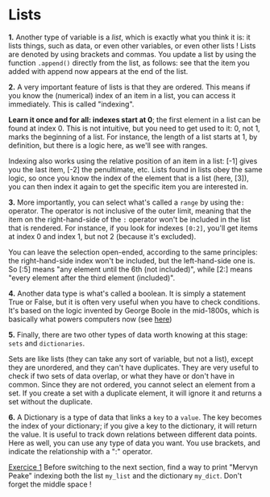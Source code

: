# Lists

<b>1.</b> Another type of variable is a <em>list</em>, which is exactly what you think it is: it lists things, such 
as data, or even other variables, or even other lists ! Lists are denoted by using brackets and commas. You update a 
list by using the function `.append()` directly from the list, as follows: see that the item you added with append 
now appears at the end of the list.

<b>2.</b> A very important feature of lists is that they are ordered. This means if you know the (numerical) index 
of an item in a list, you can access it immediately. This is called "indexing".

<b>Learn it once and for all: indexes start at 0</b>; the first element in a list can be found at index 0. This is not intuitive, but you need to get used to it: 0, not 1, marks the beginning of a list. For instance, the length of a list starts at 1, by definition, but there is a logic here, as we'll see with ranges.

Indexing also works using the relative position of an item in a list: [-1] gives you the last item, [-2] the 
penultimate, etc. Lists found in lists obey the same logic, so once you know the index of the element that is a list 
(here, [3]), you can then index it again to get the specific item you are interested in.

<b>3.</b> More importantly, you can select what's called a `range`  by using the`:` operator.
The operator is not inclusive of the outer limit, meaning that the item on the right-hand-side of the  `:` operator won't be included in the list that is rendered. For instance, if you look for indexes `[0:2]`, you'll get items at index 0 and index 1, but not 2 (because it's excluded).

You can leave the selection open-ended, according to the same principles: the right-hand-side index won't be 
included, but the left-hand-side one is. So [:5] means "any element until the 6th (not included)", while [2:] means 
"every element after the third element (included)".

<b>4.</b> Another data type is what's called a boolean. It is simply a statement True or False, but it is often very 
useful when you have to check conditions. It's based on the logic invented by George Boole in the mid-1800s, which 
is basically what powers computers now (see <a href="https://computer.howstuffworks.com/boolean.htm">here</a>)

<b>5.</b> Finally, there are two other types of data worth knowing at this stage: `sets` and `dictionaries`. 

Sets are like lists (they can take any sort of variable, but not a list), except they are unordered, and they can't have duplicates. They are very useful to check if two sets of data overlap, or what they have or don't have in common. Since they are not ordered, you cannot select an element from a set. If you create a set with a duplicate element, it will ignore it and returns a set without the duplicate.

<b>6.</b> A Dictionary is a type of data that links a `key` to a `value`. The key becomes the index of your dictionary; if you give a key to the dictionary, it will return the value. It is useful to track down relations between different data points. Here as well, you can use any type of data you want. You use brackets, and indicate the relationship with a ":" operator.

<u>Exercice 1</u> Before switching to the next section, find a way to print "Mervyn Peake" indexing both the list 
`my_list` and the dictionary `my_dict`. Don't forget the middle space !
